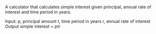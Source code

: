 A calculator that calculates simple interest given principal, annual rate of interest and time period in years.

Input:
   p, principal amount
   t, time period in years
   r, annual rate of interest
   Output
   simple interest = p*t*r
